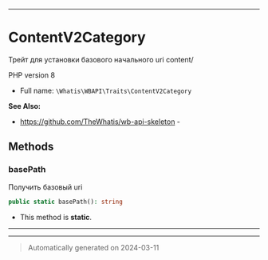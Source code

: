 ***

# ContentV2Category

Трейт для установки
базового начального
uri content/

PHP version 8

* Full name: `\Whatis\WBAPI\Traits\ContentV2Category`

**See Also:**

* https://github.com/TheWhatis/wb-api-skeleton - 




## Methods


### basePath

Получить базовый uri

```php
public static basePath(): string
```



* This method is **static**.








***

***
> Automatically generated on 2024-03-11

